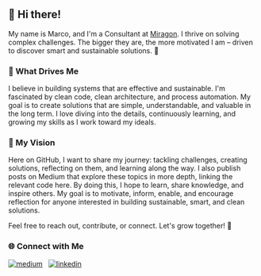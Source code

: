 ## 👋 Hi there!

My name is Marco, and I'm a Consultant at [Miragon](https://miragon.io). 
I thrive on solving complex challenges. 
The bigger they are, the more motivated I am – 
driven to discover smart and sustainable solutions. 🚀

### 🌱 What Drives Me

I believe in building systems that are effective and sustainable. I'm fascinated by clean code, clean architecture, and process automation. My goal is to create solutions that are simple, understandable, and valuable in the long term. I love diving into the details, continuously learning, and growing my skills as I work toward my ideals.

### 🌟 My Vision

Here on GitHub, I want to share my journey: tackling challenges, creating solutions, reflecting on them, and learning along the way. I also publish posts on Medium that explore these topics in more depth, linking the relevant code here. By doing this, I hope to learn, share knowledge, and inspire others. My goal is to motivate, inform, enable, and encourage reflection for anyone interested in building sustainable, smart, and clean solutions.

Feel free to reach out, contribute, or connect. Let's grow together! 🚀

### 🌐 Connect with Me

[<img alt="medium" src="https://img.shields.io/badge/medium-%2312100E.svg?&style=for-the-badge&logo=medium&logoColor=white" />](https://medium.com/@emaarco)
&nbsp;
[<img alt="linkedin" src="https://img.shields.io/badge/LinkedIn-0077B5?style=for-the-badge&logo=linkedin&logoColor=white" />](https://www.linkedin.com/in/schaeckm/)

